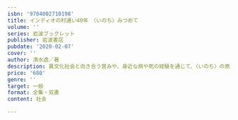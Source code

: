 ```yaml
---
isbn: '9784002710198'
title: インディオの村通い40年　〈いのち〉みつめて
volume: ''
series: 岩波ブックレット
publisher: 岩波書店
pubdate: '2020-02-07'
cover: ''
author: 清水透／著
description: 異文化社会と向き合う営みや、身近な病や死の経験を通じて、〈いのち〉の原点から世界をみつめるエッセイ。
price: '680'
genre: ''
target: 一般
format: 全集・双書
content: 社会

---
```

